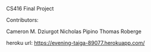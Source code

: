 CS416 Final Project

Contributors: 

Cameron M. Dziurgot
Nicholas Pipino
Thomas Roberge

heroku url: https://evening-taiga-89077.herokuapp.com/


